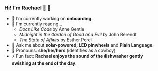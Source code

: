 ### Hi! I'm Rachael 👋 :rainbow:

<!--
**rachaelrenk/rachaelrenk** is a ✨ _special_ ✨ repository because its `README.md` (this file) appears on your GitHub profile.

Here are some ideas to get you started:

- 🔭 I’m currently working on ...
- 🌱 I’m currently learning ...
- 👯 I’m looking to collaborate on ...
- 🤔 I’m looking for help with ...
- 💬 Ask me about ...
- 📫 How to reach me: ...
- 😄 Pronouns: ...
- ⚡ Fun fact: ...
-->

- 🔭 I’m currently working on **onboarding**.
- 📖 I'm currently reading...
  -   *Docs Like Code* by Anne Gentle
  -   *Midnight in the Garden of Good and Evil* by John Berendt
  -   *The State of Affairs* by Esther Perel
- 💬 Ask me about **solar-powered, LED pinwheels** and **Plain Language**.
- 🤠 Pronouns: **she/her/hers** (identifies as a cowboy)
- ⚡ Fun fact: **Rachael enjoys the sound of the dishwasher gently swishing at the end of the day**.
